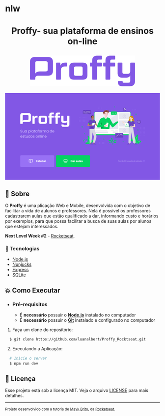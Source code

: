 # nlw
<h1 align="center"> Proffy- sua plataforma de ensinos on-line </h1>
<h2 align="center">
    <img alt="Proffy" src="https://github.com/luanalbert/Proffy_Rocktseat/blob/master/public/images/logo.png" height="100px" />
</h2>

<p align="center">
    <img alt="preview" src="https://github.com/luanalbert/Proffy_Rocktseat/blob/master/public/images/89591917-c478e880-d821-11ea-84d6-591b6e94d8a1.png"/>
</p>

## :bookmark: Sobre
O **Proffy** é uma plicação Web e Mobile, desenvolvida com o objetivo de facilitar a vida de aulunos e professores. Nela é possivel os professores cadastrarem aulas que estão qualificado a dar, informando custo e horários por exemplos, para que possa facilitar a busca de suas aulas por alunos que estejam interessados.

**Next Level Week #2** - [Rocketseat](https://rocketseat.com.br/).

### :rocket: Tecnologias

-  [Node.js](https://nodejs.org/en/)
-  [Nunjucks](https://mozilla.github.io/nunjucks/)
-  [Express](https://expressjs.com/)
-  [SQLite](https://www.sqlite.org/index.html)

## :boom: Como Executar

- ### **Pré-requisitos**

  - É **necessário** possuir o **[Node.js](https://nodejs.org/en/)** instalado no computador
  - É **necessário** possuir o **[Git](https://git-scm.com/)** instalado e configurado no computador

1. Faça um clone do repositório:

```sh
  $ git clone https://github.com/luanalbert/Proffy_Rocktseat.git
```

2. Executando a Aplicação:

```sh
  # Inicie o server
  $ npm run dev
```
## :memo: Licença

Esse projeto está sob a licença MIT. Veja o arquivo [LICENSE](LICENSE.md) para mais detalhes.

---
<sup>Projeto desenvolvido com a tutoria de [Mayk Brito](https://github.com/maykbrito), da [Rocketseat](rocketseat.com.br).</sup>
